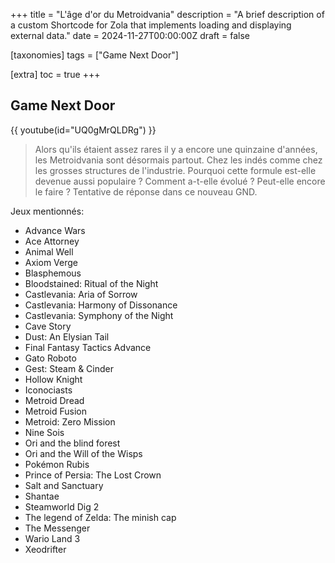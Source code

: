+++
title = "L'âge d'or du Metroidvania"
description = "A brief description of a custom Shortcode for Zola that implements loading and displaying external data."
date = 2024-11-27T00:00:00Z
draft = false

[taxonomies]
tags = ["Game Next Door"]

[extra]
toc = true
+++

## Game Next Door

{{ youtube(id="UQ0gMrQLDRg") }}

> Alors qu'ils étaient assez rares il y a encore une quinzaine d'années, les Metroidvania sont désormais partout. Chez les indés comme chez les grosses structures de l'industrie. Pourquoi cette formule est-elle devenue aussi populaire ? Comment a-t-elle évolué ? Peut-elle encore le faire ? Tentative de réponse dans ce nouveau GND.

Jeux mentionnés:

* Advance Wars
* Ace Attorney
* Animal Well
* Axiom Verge
* Blasphemous
* Bloodstained: Ritual of the Night
* Castlevania: Aria of Sorrow
* Castlevania: Harmony of Dissonance
* Castlevania: Symphony of the Night
* Cave Story
* Dust: An Elysian Tail
* Final Fantasy Tactics Advance
* Gato Roboto
* Gest: Steam & Cinder
* Hollow Knight
* Iconociasts
* Metroid Dread
* Metroid Fusion
* Metroid: Zero Mission
* Nine Sois
* Ori and the blind forest
* Ori and the Will of the Wisps
* Pokémon Rubis
* Prince of Persia: The Lost Crown
* Salt and Sanctuary
* Shantae
* Steamworld Dig 2
* The legend of Zelda: The minish cap
* The Messenger
* Wario Land 3
* Xeodrifter
